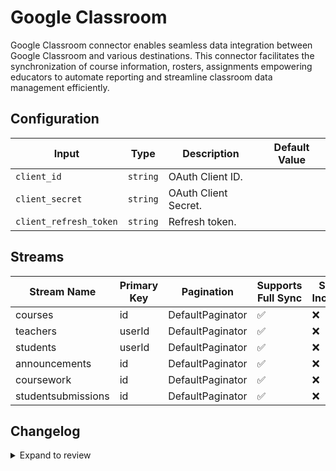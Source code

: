 # Google Classroom
Google Classroom connector enables seamless data integration between Google Classroom and various destinations. This connector facilitates the synchronization of course information, rosters, assignments empowering educators to automate reporting and streamline classroom data management efficiently.

## Configuration

| Input | Type | Description | Default Value |
|-------|------|-------------|---------------|
| `client_id` | `string` | OAuth Client ID.  |  |
| `client_secret` | `string` | OAuth Client Secret.  |  |
| `client_refresh_token` | `string` | Refresh token.  |  |

## Streams
| Stream Name | Primary Key | Pagination | Supports Full Sync | Supports Incremental |
|-------------|-------------|------------|---------------------|----------------------|
| courses | id | DefaultPaginator | ✅ |  ❌  |
| teachers | userId | DefaultPaginator | ✅ |  ❌  |
| students | userId | DefaultPaginator | ✅ |  ❌  |
| announcements | id | DefaultPaginator | ✅ |  ❌  |
| coursework | id | DefaultPaginator | ✅ |  ❌  |
| studentsubmissions | id | DefaultPaginator | ✅ |  ❌  |

## Changelog

<details>
  <summary>Expand to review</summary>

| Version          | Date              | Pull Request | Subject        |
|------------------|-------------------|--------------|----------------|
| 0.0.11 | 2025-02-15 | [53786](https://github.com/airbytehq/airbyte/pull/53786) | Update dependencies |
| 0.0.10 | 2025-02-08 | [53349](https://github.com/airbytehq/airbyte/pull/53349) | Update dependencies |
| 0.0.9 | 2025-02-01 | [52818](https://github.com/airbytehq/airbyte/pull/52818) | Update dependencies |
| 0.0.8 | 2025-01-25 | [52366](https://github.com/airbytehq/airbyte/pull/52366) | Update dependencies |
| 0.0.7 | 2025-01-18 | [51669](https://github.com/airbytehq/airbyte/pull/51669) | Update dependencies |
| 0.0.6 | 2025-01-11 | [51128](https://github.com/airbytehq/airbyte/pull/51128) | Update dependencies |
| 0.0.5 | 2024-12-28 | [50545](https://github.com/airbytehq/airbyte/pull/50545) | Update dependencies |
| 0.0.4 | 2024-12-21 | [50010](https://github.com/airbytehq/airbyte/pull/50010) | Update dependencies |
| 0.0.3 | 2024-12-14 | [49540](https://github.com/airbytehq/airbyte/pull/49540) | Update dependencies |
| 0.0.2 | 2024-12-12 | [49188](https://github.com/airbytehq/airbyte/pull/49188) | Update dependencies |
| 0.0.1 | 2024-10-26 | | Initial release by [@bishalbera](https://github.com/bishalbera) via Connector Builder |

</details>
